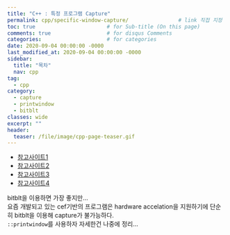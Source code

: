 ```yaml
---
title: "C++ : 특정 프로그램 Capture"
permalink: cpp/specific-window-capture/                # link 직접 지정
toc: true                       # for Sub-title (On this page)
comments: true                  # for disqus Comments
categories:                     # for categories
date: 2020-09-04 00:00:00 -0000
last_modified_at: 2020-09-04 00:00:00 -0000
sidebar:
  title: "목차"
  nav: cpp
tag:
  - cpp
category:
  - capture
  - printwindow
  - bitblt
classes: wide
excerpt: ""
header:
  teaser: /file/image/cpp-page-teaser.gif
---
```


* [참고사이트1](https://stackoverflow.com/questions/19705797/find-the-window-handle-for-a-chrome-browser)
* [참고사이트2](https://stackoverflow.com/questions/30965343/printwindow-could-not-print-google-chrome-window-chrome-widgetwin-1)
* [참고사이트3](https://forum.powerbasic.com/forum/user-to-user-discussions/powerbasic-for-windows/784149-get-dc-of-chrome-window)
* [참고사이트4](https://sonny777.tistory.com/3)

bitblt을 이용하면 가장 좋지만... <br>
요즘 개발되고 있는 cef기반의 프로그램은 hardware accelation을 지원하기에 단순히 bitblt을 이용해 capture가 불가능하다.<br>
`::printwindow`를 사용하자 자세한건 나중에 정리...